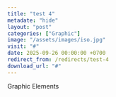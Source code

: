 ```yaml
---
title: "test 4"
metadate: "hide"
layout: "post"
categories: ["Graphic"]
image: "/assets/images/iso.jpg"
visit: "#"
date: 2025-09-26 00:00:00 +0700
redirect_from: /redirects/test-4
download_url: "#"
---
```

Graphic Elements
